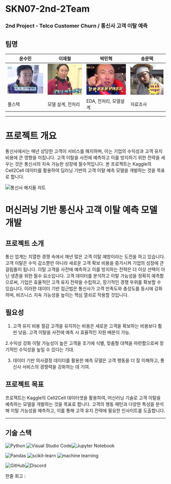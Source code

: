 # SKN07-2nd-2Team
### 2nd Project - Telco Customer Churn / 통신사 고객 이탈 예측

## 팀명 

|윤수민|이재철|박민혁|송문택|
|---|---|---|---|
|![숨](https://github.com/SKNETWORKS-FAMILY-AICAMP/SKN07-2nd-2Team/blob/main/image/y.jpg)|![나](https://github.com/SKNETWORKS-FAMILY-AICAMP/SKN07-2nd-2Team/blob/main/image/l.jpg)|![민](https://github.com/SKNETWORKS-FAMILY-AICAMP/SKN07-2nd-2Team/blob/main/image/p.jpg)|![송](https://github.com/SKNETWORKS-FAMILY-AICAMP/SKN07-2nd-2Team/blob/main/image/s.jpg)|
|풀스택|모델 설계, 전처리|EDA, 전처리, 모델설계|자료조사|

---

# 프로젝트 개요

통신사에서는 매년 상당한 고객이 서비스를 해지하며, 이는 기업의 수익성과 고객 유지 비용에 큰 영향을 미칩니다. 고객 이탈을 사전에 예측하고 이를 방지하기 위한 전략을 세우는 것은 통신사의 지속 가능한 성장에 필수적입니다. 본 프로젝트는 Kaggle의 Cell2Cell 데이터를 활용하여 딥러닝 기반의 고객 이탈 예측 모델을 개발하는 것을 목표로 합니다.

![통신사 해지율 차트](https://img.hankyung.com/photo/202311/01.35158171.1.png)

# **머신러닝 기반 통신사 고객 이탈 예측 모델 개발**

## 프로젝트 소개

통신 업계는 치열한 경쟁 속에서 매년 많은 고객 이탈 예방이라는 도전을 하고 있습니다. 고객 이탈은 수익 감소뿐만 아니라 새로운 고객 확보 비용을 증가시켜 기업의 성장에 큰 걸림돌이 됩니다. 이탈 고객을 사전에 예측하고 이를 방지하는 전략은 더 이상 선택이 아닌 생존을 위한 필수 요소입니다. 고객 데이터를 분석하고 이탈 가능성을 정확히 예측함으로써, 기업은 효율적인 고객 유지 전략을 수립하고, 장기적인 경쟁 우위를 확보할 수 있습니다. 이러한 데이터 기반 접근법은 통신사가 고객 만족도와 충성도를 동시에 강화하며, 비즈니스 지속 가능성을 높이는 핵심 열쇠로 작용할 것입니다.

## 필요성

  1. 고객 유지 비용 절감
  고객을 유지하는 비용은 새로운 고객을 확보하는 비용보다 훨씬 낮음. 고객 이탈을 사전에 예측 시 효율적인 자원 배분이 가능.

  2.수익성 강화
  이탈 가능성이 높은 고객을 조기에 식별, 맞춤형 대책을 마련함으로써 장기적인 수익성을 높일 수 있다는 기대.

  3. 데이터 기반 의사결정
  데이터를 활용한 예측 모델은 고객 행동을 더 잘 이해하고, 통신사 서비스의 경쟁력을 강화하는 데 기여.


## 프로젝트 목표
프로젝트는 Kaggle의 Cell2Cell 데이터셋을 활용하여, 머신러닝 기술로 고객 이탈을 예측하는 모델을 개발하는 것을 목표로 합니다. 고객의 행동 패턴과 다양한 특성을 분석해 이탈 가능성을 예측하고, 이를 통해 고객 유지 전략에 필요한 인사이트를 도출합니다.

---

## 기술 스택
![Python](https://img.shields.io/badge/python-3670A0?style=for-the-badge&logo=python&logoColor=ffdd54) ![Visual Studio Code](https://img.shields.io/badge/Visual%20Studio%20Code-0078d7.svg?style=for-the-badge&logo=visual-studio-code&logoColor=white)![Jupyter Notebook](https://img.shields.io/badge/jupyter-%23FA0F00.svg?style=for-the-badge&logo=jupyter&logoColor=white)

![Pandas](https://img.shields.io/badge/pandas-%23150458.svg?style=for-the-badge&logo=pandas&logoColor=white) ![scikit-learn](https://img.shields.io/badge/scikit--learn-%23F7931E.svg?style=for-the-badge&logo=scikit-learn&logoColor=white) ![machine learning](https://camo.githubusercontent.com/9177f8c07694c8e8472209379207b1a22e92c773ca356321268d64587e756ec4/68747470733a2f2f696d672e736869656c64732e696f2f62616467652f4d616368696e652532304c6561726e696e672d4646364630303f7374796c653d666c6174266c6f676f3d4172746966696369616c253230496e74656c6c6967656e6365266c6f676f436f6c6f723d7768697465)


![GitHub](https://img.shields.io/badge/github-%23121011.svg?style=for-the-badge&logo=github&logoColor=white)![Discord](https://img.shields.io/badge/Discord-%235865F2.svg?style=for-the-badge&logo=discord&logoColor=white)


한줄 회고 : 
